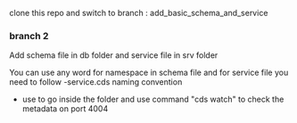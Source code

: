 clone this repo and switch to branch : add_basic_schema_and_service


### branch 2 ###

Add schema file in db folder and service file in srv folder

You can use any word for namespace in schema file 
and for service file you need to follow <namespace name>-service.cds naming convention

* use <cd Project_Student_Details> to go inside the folder and use command "cds watch" to check the metadata on port 4004 